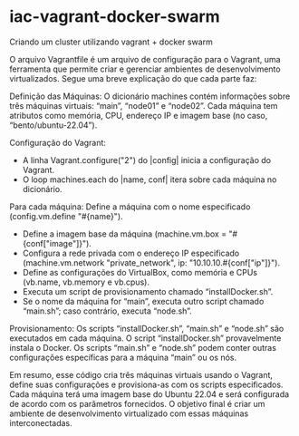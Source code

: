 # iac-vagrant-docker-swarm
Criando um cluster utilizando vagrant + docker swarm

O arquivo Vagrantfile é um arquivo de configuração para o Vagrant, uma ferramenta que permite criar e gerenciar ambientes de desenvolvimento virtualizados. 
Segue uma breve explicação do que cada parte faz:

Definição das Máquinas:
O dicionário machines contém informações sobre três máquinas virtuais: “main”, “node01” e “node02”.
Cada máquina tem atributos como memória, CPU, endereço IP e imagem base (no caso, “bento/ubuntu-22.04”).


Configuração do Vagrant:
- A linha Vagrant.configure("2") do |config| inicia a configuração do Vagrant.
- O loop machines.each do |name, conf| itera sobre cada máquina no dicionário.


Para cada máquina:
Define a máquina com o nome especificado (config.vm.define "#{name}").
- Define a imagem base da máquina (machine.vm.box = "#{conf["image"]}").
- Configura a rede privada com o endereço IP especificado (machine.vm.network "private_network", ip: "10.10.10.#{conf["ip"]}").
- Define as configurações do VirtualBox, como memória e CPUs (vb.name, vb.memory e vb.cpus).
- Executa um script de provisionamento chamado “installDocker.sh”.
- Se o nome da máquina for “main”, executa outro script chamado “main.sh”; caso contrário, executa “node.sh”.


Provisionamento:
Os scripts “installDocker.sh”, “main.sh” e “node.sh” são executados em cada máquina.
O script “installDocker.sh” provavelmente instala o Docker.
Os scripts “main.sh” e “node.sh” podem conter outras configurações específicas para a máquina “main” ou os nós.


Em resumo, esse código cria três máquinas virtuais usando o Vagrant, define suas configurações e provisiona-as com os scripts especificados. 
Cada máquina terá uma imagem base do Ubuntu 22.04 e será configurada de acordo com os parâmetros fornecidos. O objetivo final é criar um ambiente
de desenvolvimento virtualizado com essas máquinas interconectadas.
